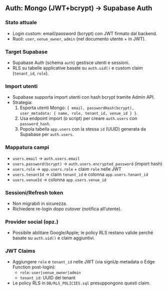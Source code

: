 ## Auth: Mongo (JWT+bcrypt) → Supabase Auth

### Stato attuale
- Login custom: email/password (bcrypt) con JWT firmato dal backend.
- Ruoli: `user`, `venue_owner`, `admin` (nel documento utente + in JWT).

### Target Supabase
- Supabase Auth (schema `auth`) gestisce utenti e sessioni.
- RLS su tabelle applicative basate su `auth.uid()` e custom claim (`tenant_id`, `role`).

### Import utenti
- Supabase supporta import utenti con hash bcrypt tramite Admin API.
- Strategia:
  1. Esporta utenti Mongo: `{ email, passwordHash(bcrypt), user_metadata: { name, role, tenant_id, venue_id } }`.
  2. Usa endpoint import (o script) per creare `auth.users` con `password_hash`.
  3. Popola tabella `app.users` con la stessa `id` (UUID) generata da Supabase per `auth.users`.

### Mappatura campi
- `users.email` → `auth.users.email`
- `users.password(bcrypt)` → `auth.users.encrypted_password` (import hash)
- `users.role` → `app.users.role` + claim `role` nelle JWT
- `users.tenantId` → claim `tenant_id` e colonna `app.users.tenant_id`
- `users.venueId` → colonna `app.users.venue_id`

### Sessioni/Refresh token
- Non migrabili in sicurezza.
- Richiedere re-login dopo cutover (notifica all’utente).

### Provider social (opz.)
- Possibile abilitare Google/Apple; le policy RLS restano valide perché basate su `auth.uid()` e claim aggiuntivi.

### JWT Claims
- Aggiungere `role` e `tenant_id` nelle JWT (via signUp metadata o Edge Function post-login):
  - `role`: `user|venue_owner|admin`
  - `tenant_id`: UUID del tenant
- Le policy RLS in `DB/RLS_POLICIES.sql` presuppongono questi claim.
